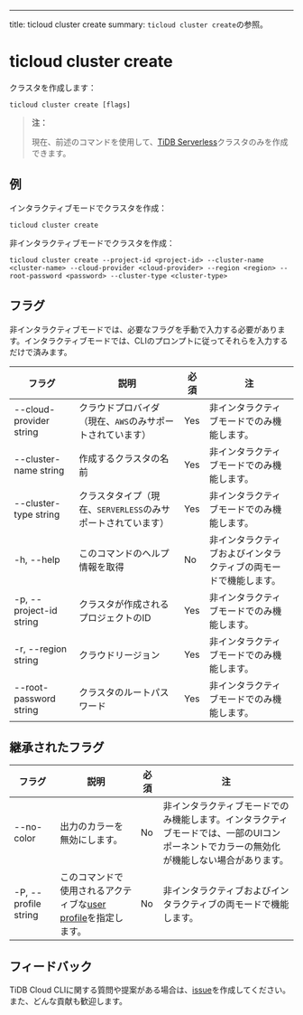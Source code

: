 ---
title: ticloud cluster create
summary: `ticloud cluster create`の参照。

# ticloud cluster create

クラスタを作成します：

```shell
ticloud cluster create [flags]
```

> **注：**
>
> 現在、前述のコマンドを使用して、[TiDB Serverless](/tidb-cloud/select-cluster-tier.md#tidb-serverless)クラスタのみを作成できます。

## 例

インタラクティブモードでクラスタを作成：

```shell
ticloud cluster create
```

非インタラクティブモードでクラスタを作成：

```shell
ticloud cluster create --project-id <project-id> --cluster-name <cluster-name> --cloud-provider <cloud-provider> --region <region> --root-password <password> --cluster-type <cluster-type>
```

## フラグ

非インタラクティブモードでは、必要なフラグを手動で入力する必要があります。インタラクティブモードでは、CLIのプロンプトに従ってそれらを入力するだけで済みます。

| フラグ                   | 説明                                                | 必須     | 注                             |
|-------------------------|-------------------------------------------------------------|----------|-----------------------------------|
| --cloud-provider string | クラウドプロバイダ（現在、`AWS`のみサポートされています）                           | Yes      | 非インタラクティブモードでのみ機能します。 |
| --cluster-name string   | 作成するクラスタの名前                           | Yes      | 非インタラクティブモードでのみ機能します。 |
| --cluster-type string   | クラスタタイプ（現在、`SERVERLESS`のみサポートされています）    | Yes      | 非インタラクティブモードでのみ機能します。 |
| -h, --help              | このコマンドのヘルプ情報を取得   | No       | 非インタラクティブおよびインタラクティブの両モードで機能します。     |
| -p, --project-id string | クラスタが作成されるプロジェクトのID | Yes      | 非インタラクティブモードでのみ機能します。 |
| -r, --region string     | クラウドリージョン                                                | Yes      | 非インタラクティブモードでのみ機能します。 |
| --root-password string  | クラスタのルートパスワード                            | Yes      | 非インタラクティブモードでのみ機能します。 |

## 継承されたフラグ

| フラグ                 | 説明                                                                               | 必須 | 注                                                                                       |
|----------------------|-------------------------------------------------------------------------------------------|----------|--------------------------------------------------------------------------------------------------------------------------|
| --no-color           | 出力のカラーを無効にします。                                                                  | No       | 非インタラクティブモードでのみ機能します。インタラクティブモードでは、一部のUIコンポーネントでカラーの無効化が機能しない場合があります。 |
| -P, --profile string | このコマンドで使用されるアクティブな[user profile](/tidb-cloud/cli-reference.md#user-profile)を指定します。 | No       | 非インタラクティブおよびインタラクティブの両モードで機能します。                                                                      |

## フィードバック

TiDB Cloud CLIに関する質問や提案がある場合は、[issue](https://github.com/tidbcloud/tidbcloud-cli/issues/new/choose)を作成してください。また、どんな貢献も歓迎します。